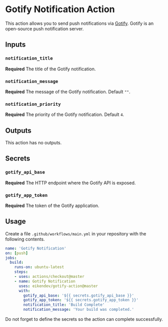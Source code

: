 # Gotify Notification Action

This action allows you to send push notifications via [Gotify](https://gotify.net/).
Gotify is an open-source push notification server.

## Inputs

### `notification_title`

**Required** The title of the Gotify notification.

### `notification_message`

**Required** The message of the Gotify notification. Default `""`.

### `notification_priority`

**Required** The priority of the Gotify notification. Default `4`.

## Outputs

This action has no outputs.

## Secrets

### `gotify_api_base`

**Required** The HTTP endpoint where the Gotify API is exposed.

### `gotify_app_token`

**Required** The token of the Gotify application.

## Usage

Create a file `.github/workflows/main.yml` in your repository with the following contents.

```yaml
name: 'Gotify Notification'
on: [push]
jobs:
  build:
    runs-on: ubuntu-latest
    steps:
    - uses: actions/checkout@master
    - name: Gotify Notification
      uses: eikendev/gotify-action@master
      with:
        gotify_api_base: '${{ secrets.gotify_api_base }}'
        gotify_app_token: '${{ secrets.gotify_app_token }}'
        notification_title: 'Build Complete'
        notification_message: 'Your build was completed.'
```

Do not forget to define the secrets so the action can complete successfully.
